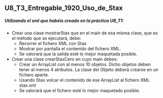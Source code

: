 ## U8_T3_Entregable_1920_Uso_de_Stax

##### Utilizando el xml que habéis creado en la práctica U8_T1:


* Crear una clase mostrarStax que en el main de esa misma clase, que es el método que se ejecutará, debe:
	* Recorrer el fichero XML con Stax
	* Mostrar por pantalla el contenido del fichero XML.
	* Se valorará que la salida esté lo mejor maquetada posible.
* Crear una clase crearStaxCero en cuyo main debes:
	* Crear un ArrayList con al menos 10 objetos. Dicho objetos deben tener al menos 4 atributos. La clase del Objeto deberá crearse en un fichero aparte.
	* Usando Stax volcar el contenido de ese ArrayList al fichero XML stax.xml
	* Se valorará que el fichero esté lo mejor maquetado posible.